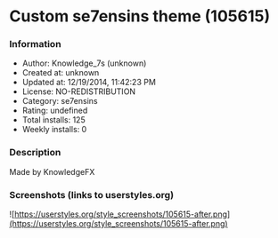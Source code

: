 # Custom se7ensins theme (105615)

### Information
- Author: Knowledge_7s (unknown)
- Created at: unknown
- Updated at: 12/19/2014, 11:42:23 PM
- License: NO-REDISTRIBUTION
- Category: se7ensins
- Rating: undefined
- Total installs: 125
- Weekly installs: 0


### Description
Made by KnowledgeFX


### Screenshots (links to userstyles.org)
![https://userstyles.org/style_screenshots/105615-after.png](https://userstyles.org/style_screenshots/105615-after.png)


